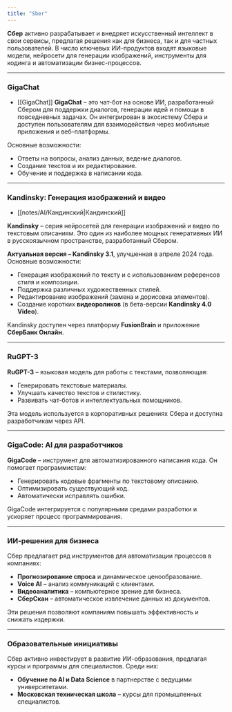 ```yaml
---
title: "Sber"
---
```

**Сбер** активно разрабатывает и внедряет искусственный интеллект в свои сервисы, предлагая решения как для бизнеса, так и для частных пользователей. В число ключевых ИИ-продуктов входят языковые модели, нейросети для генерации изображений, инструменты для кодинга и автоматизации бизнес-процессов.

---

### **GigaChat**
- [[GigaChat]]
**GigaChat** – это чат-бот на основе ИИ, разработанный Сбером для поддержки диалогов, генерации идей и помощи в повседневных задачах. Он интегрирован в экосистему Сбера и доступен пользователям для взаимодействия через мобильные приложения и веб-платформы.

Основные возможности:

- Ответы на вопросы, анализ данных, ведение диалогов.
- Создание текстов и их редактирование.
- Обучение и поддержка в написании кода.

---

### **Kandinsky: Генерация изображений и видео**
- [[notes/AI/Кандинский|Кандинский]]

**Kandinsky** – серия нейросетей для генерации изображений и видео по текстовым описаниям. Это один из наиболее мощных генеративных ИИ в русскоязычном пространстве, разработанный Сбером.

**Актуальная версия – Kandinsky 3.1**, улучшенная в апреле 2024 года. Основные возможности:

- Генерация изображений по тексту и с использованием референсов стиля и композиции.
- Поддержка различных художественных стилей.
- Редактирование изображений (замена и дорисовка элементов).
- Создание коротких **видеороликов** (в бета-версии **Kandinsky 4.0 Video**).

Kandinsky доступен через платформу **FusionBrain** и приложение **СберБанк Онлайн**.

---

### **RuGPT-3**

**RuGPT-3** – языковая модель для работы с текстами, позволяющая:

- Генерировать текстовые материалы.
- Улучшать качество текстов и стилистику.
- Развивать чат-ботов и интеллектуальных помощников.

Эта модель используется в корпоративных решениях Сбера и доступна разработчикам через API.

---

### **GigaCode: AI для разработчиков**

**GigaCode** – инструмент для автоматизированного написания кода. Он помогает программистам:

- Генерировать кодовые фрагменты по текстовому описанию.
- Оптимизировать существующий код.
- Автоматически исправлять ошибки.

GigaCode интегрируется с популярными средами разработки и ускоряет процесс программирования.

---

### **ИИ-решения для бизнеса**

Сбер предлагает ряд инструментов для автоматизации процессов в компаниях:

- **Прогнозирование спроса** и динамическое ценообразование.
- **Voice AI** – анализ коммуникаций с клиентами.
- **Видеоаналитика** – компьютерное зрение для бизнеса.
- **СберСкан** – автоматическое извлечение данных из документов.

Эти решения позволяют компаниям повышать эффективность и снижать издержки.

---

### **Образовательные инициативы**

Сбер активно инвестирует в развитие ИИ-образования, предлагая курсы и программы для специалистов. Среди них:

- **Обучение по AI и Data Science** в партнерстве с ведущими университетами.
- **Московская техническая школа** – курсы для промышленных специалистов.







